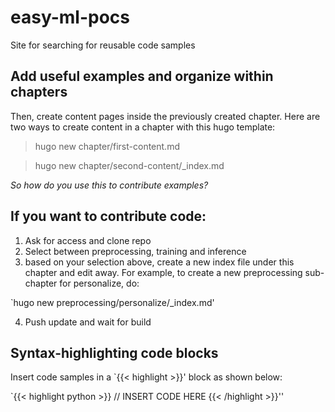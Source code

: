# easy-ml-pocs
Site for searching for reusable code samples

## Add useful examples and organize within chapters
Then, create content pages inside the previously created chapter. Here are two ways to create content in a chapter with this hugo template:

> hugo new chapter/first-content.md

> hugo new chapter/second-content/_index.md

*So how do you use this to contribute examples?*

## If you want to contribute code:

1. Ask for access and clone repo
2. Select between preprocessing, training and inference
3. based on your selection above, create a new index file under this chapter and edit away. For example, to create a new preprocessing sub-chapter for personalize, do:

`hugo new preprocessing/personalize/_index.md'

4. Push update and wait for build

## Syntax-highlighting code blocks

Insert code samples in a `{{< highlight >}}' block as shown below:

`{{< highlight python >}}
// INSERT CODE HERE
{{< /highlight >}}''
